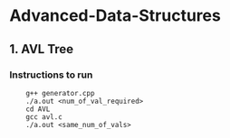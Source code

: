 # Advanced-Data-Structures


## 1. AVL Tree 
### Instructions to run

```
    g++ generator.cpp
    ./a.out <num_of_val_required>
    cd AVL
    gcc avl.c
    ./a.out <same_num_of_vals>
```
